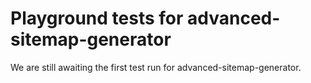 # Playground tests for advanced-sitemap-generator
We are still awaiting the first test run for advanced-sitemap-generator.
